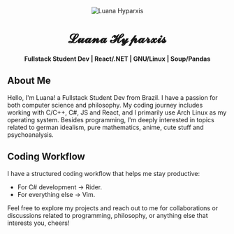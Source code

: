 <!--

<img align="left" width="200" src="https://github.com/luhyxi/luhyxi/assets/125469882/6b1eb0fe-fb3a-441f-b89b-db9802b1306c" />

<div align="center">
<h1> ♡ Hiiii!! I'm Luana Hyparxis ♡ </h1>
</div>
<h4 align="left"> ☆ Fullstack Student Dev ☆ </h4>
<h4 align="left">☆ React/.NET - GNU/Linux - Soup/Pandas  ☆ </h4>


-->

<p align="center">
  <img src="https://i.redd.it/eu0yqbelk3131.png" alt="Luana Hyparxis">
</p>

<div align="center">
  <h1>𝓛𝓾𝓪𝓷𝓪 𝓗𝔂𝓹𝓪𝓻𝔁𝓲𝓼</h1>
</div>

<p align="center">
  <strong>Fullstack Student Dev | React/.NET | GNU/Linux | Soup/Pandas</strong>
</p>

## About Me
Hello, I'm Luana! a Fullstack Student Dev from Brazil. 
I have a passion for both computer science and philosophy. My coding journey includes working with C/C++, C#, JS and React, and I primarily use Arch Linux as my operating system. Besides programming, I'm deeply interested in topics related to german idealism, pure mathematics, anime, cute stuff and psychoanalysis.

## Coding Workflow
I have a structured coding workflow that helps me stay productive:
- For C# development -> Rider.
- For everything else -> Vim.

Feel free to explore my projects and reach out to me for collaborations or discussions related to programming, philosophy, or anything else that interests you, cheers!
